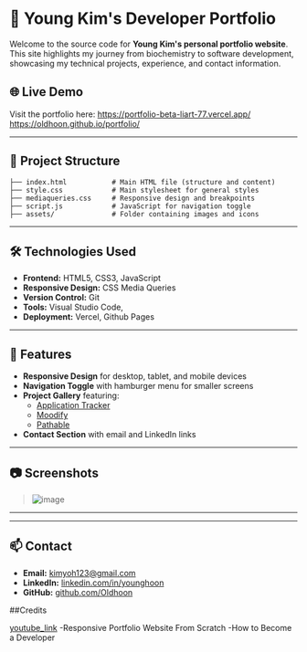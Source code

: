 # 🌟 Young Kim's Developer Portfolio

Welcome to the source code for **Young Kim's personal portfolio website**. This site highlights my journey from biochemistry to software development, showcasing my technical projects, experience, and contact information.

## 🌐 Live Demo

Visit the portfolio here: 
https://portfolio-beta-liart-77.vercel.app/
https://oldhoon.github.io/portfolio/

---

## 📁 Project Structure

```
├── index.html           # Main HTML file (structure and content)
├── style.css            # Main stylesheet for general styles
├── mediaqueries.css     # Responsive design and breakpoints
├── script.js            # JavaScript for navigation toggle
├── assets/              # Folder containing images and icons
```

---

## 🛠️ Technologies Used

- **Frontend:** HTML5, CSS3, JavaScript
- **Responsive Design:** CSS Media Queries
- **Version Control:** Git
- **Tools:** Visual Studio Code,
- **Deployment:** Vercel, Github Pages

---

## 🚀 Features

- **Responsive Design** for desktop, tablet, and mobile devices
- **Navigation Toggle** with hamburger menu for smaller screens
- **Project Gallery** featuring:
  - [Application Tracker](https://github.com/Oldhoon/Application-tracker)
  - [Moodify](https://github.com/Oldhoon/nwhacks)
  - [Pathable](https://github.com/Oldhoon/mobility-paths-navigator)
- **Contact Section** with email and LinkedIn links

---

## 📷 Screenshots

> ![image](https://github.com/user-attachments/assets/be731742-bf17-4675-bf57-9909035374f5)

---

---

## 📫 Contact

- **Email:** kimyoh123@gmail.com  
- **LinkedIn:** [linkedin.com/in/younghoon](https://linkedin.com/in/younghoon)  
- **GitHub:** [github.com/Oldhoon](https://github.com/Oldhoon)

##Credits 

[youtube_link](https://www.youtube.com/watch?v=ldwlOzRvYOU&t=5766s&ab_channel=HowtoBecomeaDeveloper)
-Responsive Portfolio Website From Scratch
-How to Become a Developer

